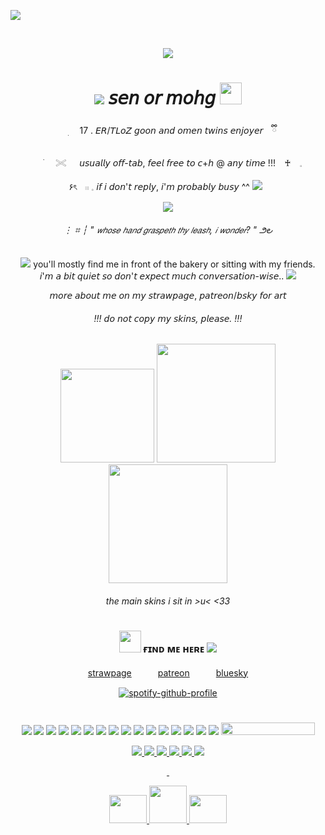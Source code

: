 ![](https://komarev.com/ghpvc/?username=sensyuii&color=A6040f&style=flat-square&label=_♱_)

&nbsp;<div align="center">
<img src="https://media.discordapp.net/attachments/1245083189555494914/1348510823349485568/image.png?ex=67cfba12&is=67ce6892&hm=84689ce10a770405f63d64152b0efaf61a6dfdbccd38acf1122b9871802a48be&=&format=webp&quality=lossless&width=1440&height=421"/> 

# <img src="https://64.media.tumblr.com/6799356a2e858f46a795127d01d017ef/829408b5ef980534-7c/s75x75_c1/38a4a121fa2b70d376757110f8c7e523078584da.gifv"/> 𝘴𝘦𝘯 𝘰𝘳 𝘮𝘰𝘩𝘨 <img height="35" src="https://media.discordapp.net/attachments/1307842881872068828/1307848305581228073/B2150-BAD-8327-4521-BF37-884-CD65-E9-A4-A.png?ex=67cecb66&is=67cd79e6&hm=a6a265f2b110b94aea3a3847655c1bc9ed08c39f6409cfe319c8b7194e4bbb32&=&format=webp&quality=lossless&width=662&height=662"/>
<div alight="center">
⠀ ׅ　 17 . 𝘌𝘙/𝘛𝘓𝘰𝘡 𝘨𝘰𝘰𝘯 𝘢𝘯𝘥 𝘰𝘮𝘦𝘯 𝘵𝘸𝘪𝘯𝘴 𝘦𝘯𝘫𝘰𝘺𝘦𝘳 ⠀ྀི

⠀ ࣪⠀⠀𓏵⠀⠀𝘶𝘴𝘶𝘢𝘭𝘭𝘺 𝘰𝘧𝘧-𝘵𝘢𝘣, 𝘧𝘦𝘦𝘭 𝘧𝘳𝘦𝘦 𝘵𝘰 𝘤+𝘩 @ 𝘢𝘯𝘺 𝘵𝘪𝘮𝘦 !!! ⠀♰⠀   𓈒

۶ৎㅤ𓏼 𓈒 𝘪𝘧 𝘪 𝘥𝘰𝘯'𝘵 𝘳𝘦𝘱𝘭𝘺, 𝘪'𝘮 𝘱𝘳𝘰𝘣𝘢𝘣𝘭𝘺 𝘣𝘶𝘴𝘺 ^^ <img src="https://64.media.tumblr.com/ca01b4bde0808bf3584ef4cbb3dd0f76/b18aff3ce9323114-7c/s75x75_c1/6694e17317fece7cf72ad039c90895c4b5f73821.gifv"/>
&nbsp;<div align="center">
<img src="https://64.media.tumblr.com/10d9e0c5b333b69742e229eb65b71a60/b1701af0a1435f1a-3d/s100x200/68df3b3a63d41164f5e995405ec12b8678ab2dd9.gifv"/>
<div alight="center">

###### ⋮ ⌗ ┆ " 𝘸𝘩𝘰𝘴𝘦 𝘩𝘢𝘯𝘥 𝘨𝘳𝘢𝘴𝘱𝘦𝘵𝘩 𝘵𝘩𝘺 𝘭𝘦𝘢𝘴𝘩, 𝘪 𝘸𝘰𝘯𝘥𝘦𝘳? "  ౨౿ 

<img src="https://64.media.tumblr.com/6a9795f4808d59e5583df05a3bc2d362/3400bab8094b2855-27/s75x75_c1/698d83572ec76a602b793103cacc11a30d9d706e.gifv"/> you'll mostly find me in front of the bakery or sitting with my friends.  
𝘪'𝘮 𝘢 𝘣𝘪𝘵 𝘲𝘶𝘪𝘦𝘵 𝘴𝘰 𝘥𝘰𝘯'𝘵 𝘦𝘹𝘱𝘦𝘤𝘵 𝘮𝘶𝘤𝘩 𝘤𝘰𝘯𝘷𝘦𝘳𝘴𝘢𝘵𝘪𝘰𝘯-𝘸𝘪𝘴𝘦.. <img src="https://64.media.tumblr.com/a795ffa4138e4850a76d46e605ba7d8b/992b39b6ab3235eb-3e/s75x75_c1/848cf06fe24acf5a341ea88bbf538013089d2cc1.webp"/>

𝘮𝘰𝘳𝘦 𝘢𝘣𝘰𝘶𝘵 𝘮𝘦 𝘰𝘯 𝘮𝘺 𝘴𝘵𝘳𝘢𝘸𝘱𝘢𝘨𝘦, 𝘱𝘢𝘵𝘳𝘦𝘰𝘯/𝘣𝘴𝘬𝘺 𝘧𝘰𝘳 𝘢𝘳𝘵
###### !!! 𝘥𝘰 𝘯𝘰𝘵 𝘤𝘰𝘱𝘺 𝘮𝘺 𝘴𝘬𝘪𝘯𝘴, 𝘱𝘭𝘦𝘢𝘴𝘦. !!!
<img height="150" src="https://media.discordapp.net/attachments/1154618596450902036/1348412222552150086/IMG_2842.png?ex=67cf5e3e&is=67ce0cbe&hm=ea858de205b7b03ed7e57fc874cc4d347eb84036546e4558c3264771bce93c2d&=&format=webp&quality=lossless&width=500&height=541"/> <img height="190" src="https://media.discordapp.net/attachments/1154618596450902036/1348412223378161778/IMG_2846.png?ex=67cf5e3e&is=67ce0cbe&hm=5ec6b8700d20896c3b5e852555f76f496c5cb8116e81e7064c7e4ba9965d424e&=&format=webp&quality=lossless&width=500&height=541"/> <img height="190" src="https://media.discordapp.net/attachments/1154618596450902036/1348412223881609236/IMG_2847.png?ex=67cf5e3e&is=67ce0cbe&hm=e08eb27046585bd0682e2d88bf7a198f0e1a0e26122bf37c5b125828c687cf9f&=&format=webp&quality=lossless&width=500&height=541"/>

###### the main skins i sit in >u< <33

# 

### <img height="35" src="https://64.media.tumblr.com/be9c37d5bb31788d8d95e25ad861ebe4/8680f2784c87222c-cc/s250x400/744e339fa8a9f8c86edd552f9df95f79acdb48b2.gif"/> ғɪɴᴅ ᴍᴇ ʜᴇʀᴇ <img src="https://64.media.tumblr.com/09012edbc0b3438ab0771d25aa68d7dc/f08feb7fa6d2b08c-16/s75x75_c1/4c81cd752e91f5d392b04253f9f8d3b77392a18a.gifv"/>


[strawpage](https://sensyuii.straw.page)　　　[patreon](https://www.patreon.com/c/makemeill)　　　[bluesky](https://bsky.app/profile/bloodyomen.bsky.social)

[![spotify-github-profile](https://spotify-github-profile.kittinanx.com/api/view?uid=w3fh1c1w6dx0lm54eszffhs5x&cover_image=true&theme=novatorem&show_offline=false&background_color=121212&interchange=true&bar_color=445a51&bar_color_cover=false)](https://spotify-github-profile.kittinanx.com/api/view?uid=w3fh1c1w6dx0lm54eszffhs5x&redirect=true)
# 

<img src="https://media.discordapp.net/attachments/1075625623525003316/1347724002268942396/50_1.gif?ex=67ccdd49&is=67cb8bc9&hm=b1ec4c20643d76390f4d51b4b2af8b9176921730c2c9c9d77c6a4a5b3a7deadb&=&width=195&height=26"/> <img src="https://media.discordapp.net/attachments/1075625623525003316/1347724002822459452/skyrim.gif?ex=67ccdd49&is=67cb8bc9&hm=877479505a3c7a4b0eb56fa740ce922065a3609a1d3bcd903069e5acd3abacdd&=&width=195&height=26"/> <img src="https://media.discordapp.net/attachments/1075625623525003316/1347724363906154496/tumblr_3fd480024036e277161cbfb37c6665b8_db6971a9_250.webp?ex=67ccdd9f&is=67cb8c1f&hm=f8715b0542f42e6c4117feda4af14d1615f9d2085a2506dfc3196e22f310c2a7&=&animated=true&width=195&height=26"/> <img src="https://media.discordapp.net/attachments/1075625623525003316/1347724364128456755/52_1.gif?ex=67ccdd9f&is=67cb8c1f&hm=3092cfe7ef58abc6a4e811611ec8d914e586253349a0bd56cc147a7e40221399&=&width=195&height=26"/> <img src="https://media.discordapp.net/attachments/1075625623525003316/1347724364992483428/z11.gif?ex=67ccdda0&is=67cb8c20&hm=6d81e224d230a1421733b6543b03c067360754b184ec1af939fc1600a051f4d7&=&width=195&height=26"/> <img src="https://media.discordapp.net/attachments/1075625623525003316/1347724365319508068/28.gif?ex=67ccdda0&is=67cb8c20&hm=6da3f0fb651a4107477bb7c6191d512773fd12c0439ee77e7a8f33b9e8a6c5bd&=&width=195&height=26"/> <img src="https://media.discordapp.net/attachments/1075625623525003316/1347724365634207866/a66.gif?ex=67ccdda0&is=67cb8c20&hm=e581f7faca23de90a6b708856e41ec2c5a41f10d778f13c86c9fcc1c76eb64b0&=&width=195&height=26"/> <img src="https://media.discordapp.net/attachments/1075625623525003316/1347724366108168192/j13.gif?ex=67ccdda0&is=67cb8c20&hm=e1e39e256fe6011d40b13d2692423c99d42a559c8e42a63cf4ca4f20268c09fc&=&width=195&height=26"/> <img src="https://media.discordapp.net/attachments/1075625623525003316/1347724366477004983/k30.gif?ex=67ccdda0&is=67cb8c20&hm=dd286daefe04e7c54ff59de8abf1cb6924e56bb854239a9e0478e301a84c81b2&=&width=195&height=26"/> <img src="https://adriansblinkiecollection.neocities.org/x54.gif"/> <img src="https://adriansblinkiecollection.neocities.org/x2.gif"/> <img src="https://adriansblinkiecollection.neocities.org/z12.gif"/> <img src="https://64.media.tumblr.com/e4bfd8f6ed39d5c4b679449dd2fb0c80/7cb9dd6f6285e441-c3/s250x400/02d79d9464ec2a768e485ab81640cdd282821f14.gifv"/> <img src="https://64.media.tumblr.com/02ce704f44b9bc50440a5ea2f4028bd0/72e2590fb9e2f26c-76/s250x400/f4731f7e9c0fd25825012918accaa4526b6fa002.gifv"/> <img src="https://64.media.tumblr.com/e37ae14b2830448611ee6aeff95e9081/72e2590fb9e2f26c-e4/s250x400/df35141c404f3845ea7cc5c4c174e78b283124f1.webp"/> <img src="https://64.media.tumblr.com/9dcba2aa503f8213baec4f1e23903f6d/ebf1b7ac9b92cf5a-2b/s250x400/a5a936cd86c7845f519e4cd7200996cca15b6515.gifv"/> <a href="https://www.glitter-graphics.com"><img src="http://dl2.glitter-graphics.net/pub/1554/1554902tguzpzc3j3.gif" width=150 height=20 border=0></a><br><a href="https://www.glitter-graphics.com" target=_blank>

<img src="https://64.media.tumblr.com/0fc2285ae1344407994ca0a38ddb5257/e00fb671dc1925c4-b4/s75x75_c1/f7bf1d62b4c3a8a3cddef3c1da14356af4b8d002.gifv"/> <img src="https://64.media.tumblr.com/be48bc3b49f7782208bb5ceb2d728dfc/76f0eea448f6a984-52/s75x75_c1/074fdb43405dd403fc2c2a30493339801e1149e8.gifv"/> <img src="https://64.media.tumblr.com/357fa7ea7c710ea7a0acda4bdc0efe98/8827926dd56fd31f-f3/s75x75_c1/d286cab1e7a8b1e29ecc045cb4a6c860691b953a.gif"/> <img src="https://64.media.tumblr.com/f48d760e1a9f57eec987f6b878ccfc96/1925423831a33610-6c/s75x75_c1/d57771a61f134db3a85d9370c0906fd3074a4493.gifv"/> <img src="https://64.media.tumblr.com/808bb783082924a40bb38825fae078da/1925423831a33610-f1/s75x75_c1/494d7e74e0023cafa2fffba247dc4e7f7ddd6844.gif"/> <img src="https://64.media.tumblr.com/05a66eec089aac6e8531f242cbc0be31/03dea6320b0ffd94-63/s75x75_c1/15a147d58cd55027839f33b91ee4db656b921a4d.gif"/>

&nbsp;<div align="center">
<img height="45" width="60" src="https://64.media.tumblr.com/d86f90408815148ce2907eb27d1a6b7d/ab09cd1168144eed-a0/s500x750/536e8b95a4fb0bfe0d84ef40494e7857436308d3.pnj"/>   <img height="60" width="60" src="https://64.media.tumblr.com/34976758831bd6fbd4edca275382b0bc/215a7f0b7f0133b4-4b/s500x750/8b86d9c2b7980059ad2df56078034d13ffbe27a4.pnj"/> <img height="45" width="60" src="https://64.media.tumblr.com/1abe8799d175c2135a5cf5a32ab73297/ab09cd1168144eed-16/s500x750/d688435600d8d6f2662397153ff26995e94ed158.pnj"/>

